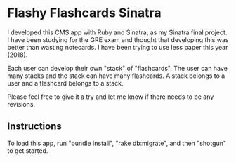 # Flashy Flashcards Sinatra 

I developed this CMS app with Ruby and Sinatra, as my Sinatra final project. I have been studying for the GRE exam and thought that developing this was better than wasting notecards. I have been trying to use less paper this year (2018). 

Each user can develop their own "stack" of "flashcards". The user can have many stacks and the stack can have many flashcards. A stack belongs to a user and a flashcard belongs to a stack. 

Please feel free to give it a try and let me know if there needs to be any revisions. 

## Instructions 
To load this app, run "bundle install", "rake db:migrate", and then "shotgun" to get started. 
